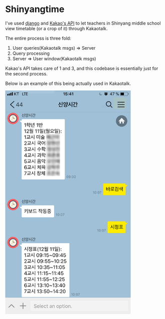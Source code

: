 # Shinyangtime

I've used [django](https://www.djangoproject.com/) and [Kakao's API](https://github.com/plusfriend/auto_reply) to let teachers in Shinyang middle school view timetable (or a crop of it) through Kakaotalk.

The entire process is three fold:
1. User queries(Kakaotalk msgs) => Server
2. Query processing
3. Server => User window(Kakaotalk msgs)

Kakao's API takes care of 1 and 3, and this codebase is essentially just for the second process.

Below is an example of this being actually used in Kakaotalk.

<img src='example.png' alt='example image' width='400'>
